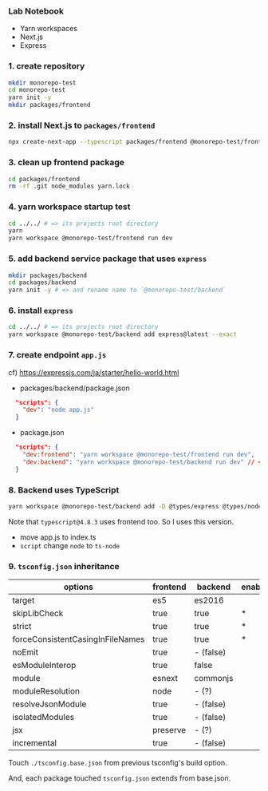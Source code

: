 ### Lab Notebook

- Yarn workspaces
- Next.js
- Express

### 1. create repository

```sh
mkdir monorepo-test
cd monorepo-test
yarn init -y
mkdir packages/frontend
```

### 2. install Next.js to `packages/frontend`

```sh
npx create-next-app --typescript packages/frontend @monorepo-test/frontend
```

### 3. clean up frontend package

```sh
cd packages/frontend
rm -rf .git node_modules yarn.lock
```

### 4. yarn workspace startup test

```sh
cd ../../ # => its projects root directory
yarn
yarn workspace @monorepo-test/frontend run dev
```

### 5. add backend service package that uses `express`

```sh
mkdir packages/backend
cd packages/backend
yarn init -y # => and rename name to `@monorepo-test/backend`
```

### 6. install `express`

```sh
cd ../../ # => its projects root directory
yarn workspace @monorepo-test/backend add express@latest --exact
```

### 7. create endpoint `app.js`

cf) https://expressjs.com/ja/starter/hello-world.html

- packages/backend/package.json
```json
  "scripts": {
    "dev": "node app.js"
  }
```

- package.json
```json
  "scripts": {
    "dev:frontend": "yarn workspace @monorepo-test/frontend run dev",
    "dev:backend": "yarn workspace @monorepo-test/backend run dev" // <= add
  }
```

### 8. Backend uses TypeScript

```sh
yarn workspace @monorepo-test/backend add -D @types/express @types/node ts-node typescript@4.8.3 --exact
```

Note that `typescript@4.8.3` uses frontend too. So I uses this version.

- move app.js to index.ts
- `script` change `node` to `ts-node`

### 9. `tsconfig.json` inheritance

| options                          | frontend | backend   | enable |
| -------------------------------- | -------- | --------- | ------ |
| target                           | es5      | es2016    |        |
| skipLibCheck                     | true     | true      | *      |
| strict                           | true     | true      | *      |
| forceConsistentCasingInFileNames | true     | true      | *      |
| noEmit                           | true     | - (false) |        |
| esModuleInterop                  | true     | false     |        |
| module                           | esnext   | commonjs  |        |
| moduleResolution                 | node     | - (?)     |        |
| resolveJsonModule                | true     | - (false) |        |
| isolatedModules                  | true     | - (false) |        |
| jsx                              | preserve | - (?)     |        |
| incremental                      | true     | - (false) |        |

Touch `./tsconfig.base.json` from previous tsconfig's build option.

And, each package touched `tsconfig.json` extends from base.json.
